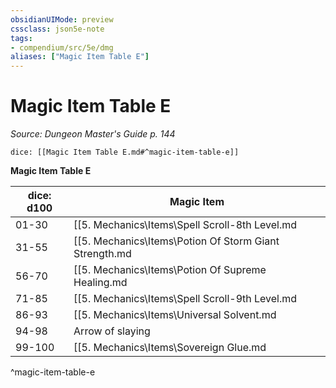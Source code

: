 ```yaml
---
obsidianUIMode: preview
cssclass: json5e-note
tags:
- compendium/src/5e/dmg
aliases: ["Magic Item Table E"]
---
```

# Magic Item Table E
*Source: Dungeon Master's Guide p. 144* 

`dice: [[Magic Item Table E.md#^magic-item-table-e]]`

**Magic Item Table E**

| dice: d100 | Magic Item |
|------------|------------|
| 01-30 | [[5. Mechanics\Items\Spell Scroll-8th Level.md|Spell scroll (8th level)]] |
| 31-55 | [[5. Mechanics\Items\Potion Of Storm Giant Strength.md|Potion of storm giant strength]] |
| 56-70 | [[5. Mechanics\Items\Potion Of Supreme Healing.md|Potion of supreme healing]] |
| 71-85 | [[5. Mechanics\Items\Spell Scroll-9th Level.md|Spell scroll (9th level)]] |
| 86-93 | [[5. Mechanics\Items\Universal Solvent.md|Universal solvent]] |
| 94-98 | Arrow of slaying |
| 99-100 | [[5. Mechanics\Items\Sovereign Glue.md|Sovereign glue]] |
^magic-item-table-e